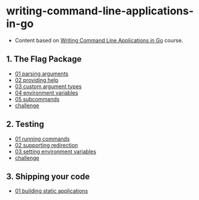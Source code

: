 # writing-command-line-applications-in-go

- Content based
  on [Writing Command Line Applications in Go](https://www.linkedin.com/learning/writing-command-line-applications-in-go)
  course.

## 1. The Flag Package

- [01 parsing arguments](./ch01/01-parsing-arguments/main.go)
- [02 providing help](./ch01/02-providing-help/main.go)
- [03 custom argument types](./ch01/03-custom-argument-types/main.go)
- [04 environment variables](./ch01/04-environment-variables/main.go)
- [05 subcommands](./ch01/05-subcommands/main.go)
- [challenge](./ch01/challenge/main.go)

## 2. Testing

- [01 running commands](./ch02/01-running-commands/main.go)
- [02 supporting redirection](./ch02/02-supporting-redirection/main.go)
- [03 setting environment variables](./ch02/03-setting-environment-variables/main.go)
- [challenge](./ch02/challenge/rot13_test.go)

## 3. Shipping your code

- [01 building static applications](./ch03/01-building-static-applications/main.go)
